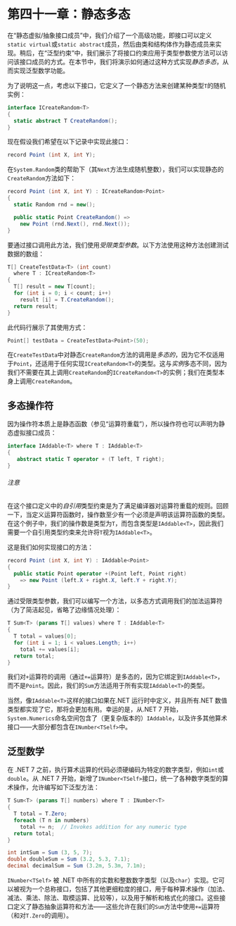 # 第四十一章：静态多态

在“静态虚拟/抽象接口成员”中，我们介绍了一个高级功能，即接口可以定义`static virtual`或`static abstract`成员，然后由类和结构体作为静态成员来实现。稍后，在“泛型约束”中，我们展示了将接口约束应用于类型参数使方法可以访问该接口成员的方式。在本节中，我们将演示如何通过这种方式实现*静态多态*，从而实现泛型数学功能。

为了说明这一点，考虑以下接口，它定义了一个静态方法来创建某种类型`T`的随机实例：

```cs
interface ICreateRandom<T>
{
  static abstract T CreateRandom();
}
```

现在假设我们希望在以下记录中实现此接口：

```cs
record Point (int X, int Y);
```

在`System.Random`类的帮助下（其`Next`方法生成随机整数），我们可以实现静态的`CreateRandom`方法如下：

```cs
record Point (int X, int Y) : ICreateRandom<Point>
{
  static Random rnd = new();

  public static Point CreateRandom() => 
    new Point (rnd.Next(), rnd.Next());
}
```

要通过接口调用此方法，我们使用*受限类型参数*。以下方法使用这种方法创建测试数据的数组：

```cs
T[] CreateTestData<T> (int count)
  where T : ICreateRandom<T>
{
  T[] result = new T[count];
  for (int i = 0; i < count; i++)
    result [i] = T.CreateRandom();
  return result;
}
```

此代码行展示了其使用方式：

```cs
Point[] testData = CreateTestData<Point>(50);
```

在`CreateTestData`中对静态`CreateRandom`方法的调用是*多态的*，因为它不仅适用于`Point`，还适用于任何实现`ICreateRandom<T>`的类型。这与*实例*多态不同，因为我们不需要在其上调用`CreateRandom`的`ICreateRandom<T>`的实例；我们在类型本身上调用`CreateRandom`。

## 多态操作符

因为操作符本质上是静态函数（参见“运算符重载”），所以操作符也可以声明为静态虚拟接口成员：

```cs
interface IAddable<T> where T : IAddable<T>
{
   abstract static T operator + (T left, T right);
}
```

###### 注意

在这个接口定义中的*自引用*类型约束是为了满足编译器对运算符重载的规则。回顾一下，当定义运算符函数时，操作数至少有一个必须是声明该运算符函数的类型。在这个例子中，我们的操作数是类型为`T`，而包含类型是`IAddable<T>`，因此我们需要一个自引用类型约束来允许将`T`视为`IAddable<T>`。

这是我们如何实现接口的方法：

```cs
record Point (int X, int Y) : IAddable<Point>
{
  public static Point operator +(Point left, Point right)
    => new Point (left.X + right.X, left.Y + right.Y);
}
```

通过受限类型参数，我们可以编写一个方法，以多态方式调用我们的加法运算符（为了简洁起见，省略了边缘情况处理）：

```cs
T Sum<T> (params T[] values) where T : IAddable<T>
{
  T total = values[0];
  for (int i = 1; i < values.Length; i++)
    total += values[i];
  return total;
}
```

我们对`+`运算符的调用（通过`+=`运算符）是多态的，因为它绑定到`IAddable<T>`，而不是`Point`。因此，我们的`Sum`方法适用于所有实现`IAddable<T>`的类型。

当然，像`IAddable<T>`这样的接口如果在.NET 运行时中定义，并且所有.NET 数值类型都实现了它，那将会更加有用。幸运的是，从.NET 7 开始，`System.Numerics`命名空间包含了（更复杂版本的）`IAddable`，以及许多其他算术接口——大部分都包含在`INumber<TSelf>`中。

## 泛型数学

在 .NET 7 之前，执行算术运算的代码必须硬编码为特定的数字类型，例如`int`或`double`。从 .NET 7 开始，新增了`INumber<TSelf>`接口，统一了各种数字类型的算术操作，允许编写如下泛型方法：

```cs
T Sum<T> (params T[] numbers) where T : INumber<T>
{
  T total = T.Zero;
  foreach (T n in numbers)
    total += n;  // Invokes addition for any numeric type
  return total;
}

int intSum = Sum (3, 5, 7);
double doubleSum = Sum (3.2, 5.3, 7.1);
decimal decimalSum = Sum (3.2m, 5.3m, 7.1m);
```

`INumber<TSelf>` 被 .NET 中所有的实数和整数数字类型（以及`char`）实现。它可以被视为一个总称接口，包括了其他更细粒度的接口，用于每种算术操作（加法、减法、乘法、除法、取模运算、比较等），以及用于解析和格式化的接口。这些接口定义了静态抽象运算符和方法——这些允许在我们的`Sum`方法中使用`+=`运算符（和对`T.Zero`的调用）。

